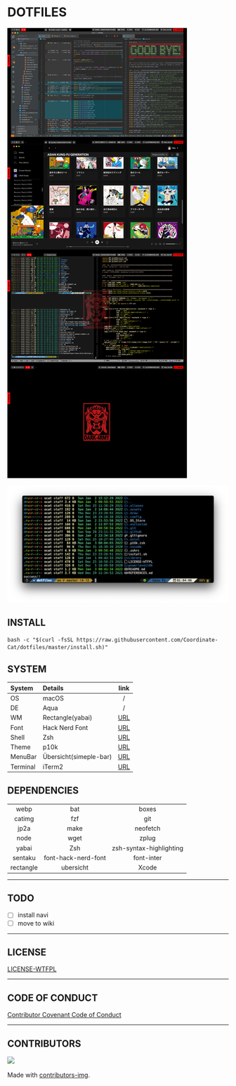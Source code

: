 # DOTFILES

<!-- ![screenshot001](.assets/dotfiles1.png)
![screenshot002](.assets/dotfiles2.png)
![screenshot003](.assets/dotfiles3.png)
![screenshot004](.assets/dotfiles4.png) -->

![dotfiles](.assets/dotfiles.png)

![iterm](.assets/iterm.png)

## INSTALL

`bash -c "$(curl -fsSL https://raw.githubusercontent.com/Coordinate-Cat/dotfiles/master/install.sh)"`

## SYSTEM
| System   | Details                |                           link                            |
|:---------|:-----------------------|:---------------------------------------------------------:|
| OS       | macOS                  |                             /                             |
| DE       | Aqua                   |                             /                             |
| WM       | Rectangle(yabai)       |       [URL](https://github.com/rxhanson/Rectangle)        |
| Font     | Hack Nerd Font         |      [URL](https://github.com/ryanoasis/nerd-fonts)       |
| Shell    | Zsh                    | [URL](https://sourceforge.net/p/zsh/code/ci/master/tree/) |
| Theme    | p10k                   |      [URL](https://github.com/romkatv/powerlevel10k)      |
| MenuBar  | Übersicht(simeple-bar) |          [URL](http://tracesof.net/uebersicht/)           |
| Terminal | iTerm2                 |                [URL](https://iterm2.com/)                 |

## DEPENDENCIES
|           |                     |                         |
|:---------:|:-------------------:|:-----------------------:|
|   webp    |         bat         |          boxes          |
|  catimg   |         fzf         |           git           |
|   jp2a    |        make         |        neofetch         |
|   node    |        wget         |          zplug          |
|   yabai   |         Zsh         | zsh-syntax-highlighting |
|  sentaku  | font-hack-nerd-font |       font-inter        |
| rectangle |      ubersicht      |          Xcode          |

<hr>

## TODO
- [ ] install navi
- [ ] move to wiki

<hr>

## LICENSE

[LICENSE-WTFPL](https://github.com/Coordinate-Cat/dotfiles/blob/master/LICENSE-WTFPL)

<hr>

## CODE OF CONDUCT

[Contributor Covenant Code of Conduct](https://github.com/Coordinate-Cat/dotfiles/blob/master/CODE_OF_CONDUCT.md)

<hr>

## CONTRIBUTORS

<a href="https://github.com/Coordinate-Cat/dotfiles/graphs/contributors">
  <img src="https://contributors-img.web.app/image?repo=Coordinate-Cat/dotfiles" />
</a>

Made with [contributors-img](https://contributors-img.web.app).